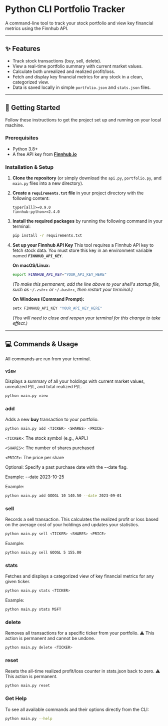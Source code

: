 # Python CLI Portfolio Tracker

A command-line tool to track your stock portfolio and view key financial metrics using the Finnhub API.

---

## ✨ Features

* Track stock transactions (buy, sell, delete).
* View a real-time portfolio summary with current market values.
* Calculate both unrealized and realized profit/loss.
* Fetch and display key financial metrics for any stock in a clean, categorized view.
* Data is saved locally in simple `portfolio.json` and `stats.json` files.

---

## 🚀 Getting Started

Follow these instructions to get the project set up and running on your local machine.

### Prerequisites

* Python 3.8+
* A free API key from **[Finnhub.io](https://finnhub.io)**

### Installation & Setup

1.  **Clone the repository** (or simply download the `api.py`, `portfolio.py`, and `main.py` files into a new directory).

2.  **Create a `requirements.txt` file** in your project directory with the following content:
    ```
    typer[all]>=0.9.0
    finnhub-python>=2.4.0
    ```

3.  **Install the required packages** by running the following command in your terminal:
    ```bash
    pip install -r requirements.txt
    ```

4.  **Set up your Finnhub API Key**
    This tool requires a Finnhub API key to fetch stock data. You must store this key in an environment variable named **`FINNHUB_API_KEY`**.

    **On macOS/Linux:**
    ```bash
    export FINNHUB_API_KEY="YOUR_API_KEY_HERE"
    ```
    *(To make this permanent, add the line above to your shell's startup file, such as `~/.zshrc` or `~/.bashrc`, then restart your terminal.)*

    **On Windows (Command Prompt):**
    ```cmd
    setx FINNHUB_API_KEY "YOUR_API_KEY_HERE"
    ```
    *(You will need to close and reopen your terminal for this change to take effect.)*

---

## 💻 Commands & Usage

All commands are run from your terminal.

### `view`

Displays a summary of all your holdings with current market values, unrealized P/L, and total realized P/L.

```bash
python main.py view
```

### add

Adds a new **buy** transaction to your portfolio.

```bash
python main.py add <TICKER> <SHARES> <PRICE>
```

`<TICKER>`: The stock symbol (e.g., AAPL)

`<SHARES>`: The number of shares purchased

`<PRICE>`: The price per share

Optional: Specify a past purchase date with the --date flag.

Example: --date 2023-10-25

Example:

```bash
python main.py add GOOGL 10 140.50 --date 2023-09-01
```

### sell

Records a sell transaction.
This calculates the realized profit or loss based on the average cost of your holdings and updates your statistics.

```bash
python main.py sell <TICKER> <SHARES> <PRICE>
```

Example:

```bash
python main.py sell GOOGL 5 155.00
```

### stats

Fetches and displays a categorized view of key financial metrics for any given ticker.

```bash
python main.py stats <TICKER>
```

Example:

```bash
python main.py stats MSFT
```


### delete

Removes all transactions for a specific ticker from your portfolio.
⚠️ This action is permanent and cannot be undone.

```bash
python main.py delete <TICKER>
```

### reset

Resets the all-time realized profit/loss counter in stats.json back to zero.
⚠️ This action is permanent.

```bash
python main.py reset
```

### Get Help

To see all available commands and their options directly from the CLI:

```bash
python main.py --help
```
